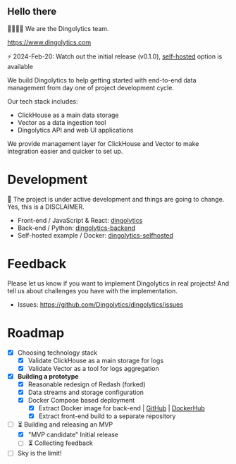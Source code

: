 ## Hello there

👩‍💻👨‍💻 We are the Dingolytics team.

https://www.dingolytics.com

⚡️ 2024-Feb-20: Watch out the initial release (v0.1.0), [self-hosted](https://github.com/Dingolytics/dingolytics-selfhosted) option is available

We build Dingolytics to help getting started with end-to-end data management from day one of project development cycle.

Our tech stack includes:

- ClickHouse as a main data storage
- Vector as a data ingestion tool
- Dingolytics API and web UI applications

We provide management layer for ClickHouse and Vector to make integration easier and quicker to set up.

# Development

🚧 The project is under active development and things are going to change. Yes, this is a DISCLAIMER.

- Front-end / JavaScript & React: [dingolytics](https://github.com/Dingolytics/dingolytics)
- Back-end / Python: [dingolytics-backend](https://github.com/Dingolytics/dingolytics-backend)
- Self-hosted example / Docker: [dingolytics-selfhosted](https://github.com/Dingolytics/dingolytics-selfhosted)

# Feedback

Please let us know if you want to implement Dingolytics in real projects! And tell us about challenges you have with the implementation.

- Issues: https://github.com/Dingolytics/dingolytics/issues

# Roadmap

- [x] Choosing technology stack
  - [x] Validate ClickHouse as a main storage for logs
  - [x] Validate Vector as a tool for logs aggregation

- [x] **Building a prototype**
  - [x] Reasonable redesign of Redash (forked)
  - [x] Data streams and storage configuration
  - [x] Docker Compose based deployment
     - [x] Extract Docker image for back-end | [GitHub](https://github.com/Dingolytics/redash-wild-server) | [DockerHub](https://hub.docker.com/r/dingolytics/redash-wild-server)
     - [x] Extract front-end build to a separate repository

- [ ] ⏳ Building and releasing an MVP
   - [x] "MVP candidate" Initial release
   - [ ] ⏳ Collecting feedback
- [ ] Sky is the limit!
